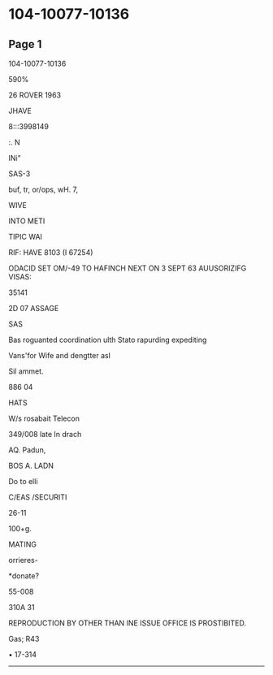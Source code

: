 # 104-10077-10136

## Page 1

104-10077-10136

590%

26 ROVER 1963

JHAVE

8:::3998149

:. N

INi"

SAS-3

buf, tr, or/ops, wH. 7,

WIVE

INTO METI

TIPIC WAI

RIF: HAVE 8103 (I 67254)

ODACID SET OM/-49 TO HAFINCH NEXT ON 3 SEPT 63 AUUSORIZIFG VISAS:

35141

2D 07 ASSAGE

SAS

Bas roguanted coordination ulth Stato rapurding expediting

Vans'for Wife and dengtter asl

Sil ammet.

886 04

HATS

W/s rosabait Telecon

349/008 late In drach

AQ. Padun,

BOS A. LADN

Do to elli

C/EAS /SECURITI

26-11

100+g.

MATING

orrieres-

*donate?

55-008

310A 31

REPRODUCTION BY OTHER THAN INE ISSUE OFFICE IS PROSTIBITED.

Gas; R43

• 17-314

---

